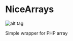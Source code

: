 # NiceArrays
![alt tag](http://phpci.sojecki.pl//build-status/image/1)

Simple wrapper for PHP array
